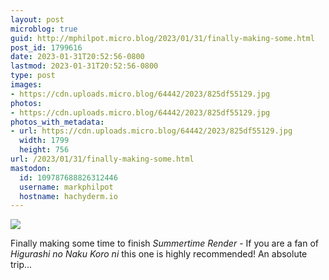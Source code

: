 ```yaml
---
layout: post
microblog: true
guid: http://mphilpot.micro.blog/2023/01/31/finally-making-some.html
post_id: 1799616
date: 2023-01-31T20:52:56-0800
lastmod: 2023-01-31T20:52:56-0800
type: post
images:
- https://cdn.uploads.micro.blog/64442/2023/825df55129.jpg
photos:
- https://cdn.uploads.micro.blog/64442/2023/825df55129.jpg
photos_with_metadata:
- url: https://cdn.uploads.micro.blog/64442/2023/825df55129.jpg
  width: 1799
  height: 756
url: /2023/01/31/finally-making-some.html
mastodon:
  id: 109787688826312446
  username: markphilpot
  hostname: hachyderm.io
---
```

![](https://micro.markphilpot.com/uploads/2023/825df55129.jpg)

Finally making some time to finish *Summertime Render* - If you are a fan of *Higurashi no Naku Koro ni* this one is highly recommended! An absolute trip...

